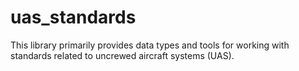 # uas_standards

This library primarily provides data types and tools for working with standards related to uncrewed aircraft systems (UAS).
